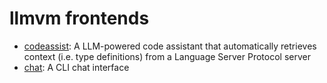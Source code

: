 # llmvm frontends

- [codeassist](https://github.com/djandries/llmvm/tree/master/frontends/codeassist): A LLM-powered code assistant that automatically retrieves context (i.e. type definitions) from a Language Server Protocol server
- [chat](https://github.com/djandries/llmvm/tree/master/frontends/chat): A CLI chat interface
